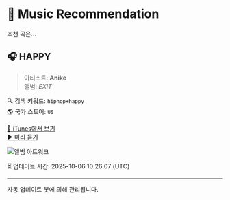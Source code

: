 
# 🎵 Music Recommendation

추천 곡은...

## 🎧 HAPPY  
> 아티스트: **Anike**  
> 앨범: _EXIT_  

🔍 검색 키워드: `hiphop+happy`  
🌎 국가 스토어: `US`

[🔗 iTunes에서 보기](https://music.apple.com/us/album/happy/1504149474?i=1504149478&uo=4)  
[▶️ 미리 듣기](https://audio-ssl.itunes.apple.com/itunes-assets/AudioPreview221/v4/10/b8/23/10b823cb-22c4-7008-da6f-1f80abde2693/mzaf_16936083544445805527.plus.aac.p.m4a)

![앨범 아트워크](https://is1-ssl.mzstatic.com/image/thumb/Music211/v4/d3/f9/ef/d3f9ef4a-aa1b-1692-147d-87d887097377/923.jpg/100x100bb.jpg)

⏳ 업데이트 시간: 2025-10-06 10:26:07 (UTC)

---
자동 업데이트 봇에 의해 관리됩니다.
